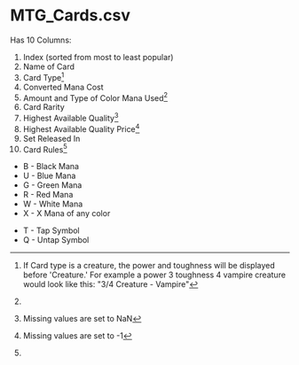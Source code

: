 # MTG_Cards.csv

Has 10 Columns:
1. Index (sorted from most to least popular)
2. Name of Card
3. Card Type[^1]
4. Converted Mana Cost
5. Amount and Type of Color Mana Used[^2]
6. Card Rarity
7. Highest Available Quality[^3]
8. Highest Available Quality Price[^4]
9. Set Released In
10. Card Rules[^5]

[^1]: If Card type is a creature, the power and toughness will be displayed before 'Creature.'
For example a power 3 toughness 4 vampire creature would look like this: "3/4 Creature - Vampire"

[^2]: 
- B - Black Mana 
- U - Blue Mana 
- G - Green Mana 
- R - Red Mana 
- W - White Mana 
- X - X Mana of any color

[^3]: Missing values are set to NaN
[^4]: Missing values are set to -1

[^5]:
- T - Tap Symbol 
- Q - Untap Symbol
